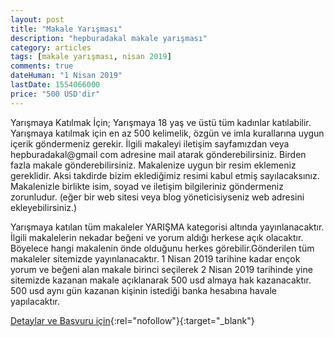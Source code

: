 ```yaml
---
layout: post
title: "Makale Yarışması"
description: "hepburadakal makale yarışması"
category: articles
tags: [makale yarışması, nisan 2019]
comments: true
dateHuman: "1 Nisan 2019"
lastDate: 1554066000
price: "500 USD'dir"
---
```


Yarışmaya Katılmak İçin;
Yarışmaya 18 yaş ve üstü tüm kadınlar katılabilir.
Yarışmaya katılmak için en az 500 kelimelik, özgün ve imla kurallarına uygun içerik göndermeniz gerekir.
İlgili makaleyi iletişim sayfamızdan veya hepburadakal@gmail com adresine mail atarak gönderebilirsiniz. Birden fazla makale gönderebilirsiniz.
Makalenize uygun bir resim eklemeniz gereklidir. Aksi takdirde bizim eklediğimiz resimi kabul etmiş sayılacaksınız.
Makalenizle birlikte isim, soyad ve iletişim bilgileriniz göndermeniz zorunludur. (eğer bir web sitesi veya blog yöneticisiyseniz web adresini ekleyebilirsiniz.)

Yarışmaya katılan tüm makaleler YARIŞMA  kategorisi altında yayınlanacaktır. İlgili makalelerin nekadar beğeni ve yorum aldığı herkese açık olacaktır. Böyelece hangi makalenin önde olduğunu herkes görebilir.Gönderilen tüm makaleler sitemizde yayınlanacaktır. 1 Nisan 2019 tarihine kadar ençok yorum ve beğeni alan makale birinci seçilerek 2 Nisan 2019 tarihinde yine sitemizde kazanan makale açıklanarak 500 usd almaya hak kazanacaktır. 500 usd aynı gün kazanan kişinin istediği banka hesabına havale yapılacaktır.

[Detaylar ve Başvuru için](https://www.hepburadakal.com/500-usd-odullu-makale-yarismasi/?utm_source=edebiyatyarismalari.com&utm_medium=affiliate){:rel="nofollow"}{:target="_blank"}